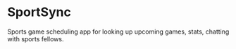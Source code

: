 # SportSync
Sports game scheduling app for looking up upcoming games, stats, chatting with sports fellows.
